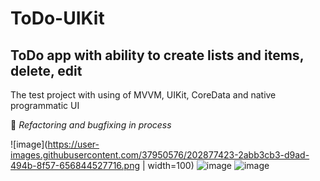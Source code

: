 # ToDo-UIKit
## ToDo app with ability to create lists and items, delete, edit

The test project with using of MVVM, UIKit, CoreData and native programmatic UI

:hammer: _Refactoring and bugfixing in process_

![image](https://user-images.githubusercontent.com/37950576/202877423-2abb3cb3-d9ad-494b-8f57-656844527716.png | width=100)
![image](https://user-images.githubusercontent.com/37950576/202877443-2b013d12-28e7-44fd-9d1e-ba0a0fa2fedd.png)
![image](https://user-images.githubusercontent.com/37950576/202877457-b964f56f-791e-480c-8777-df6f20f6d11b.png)

